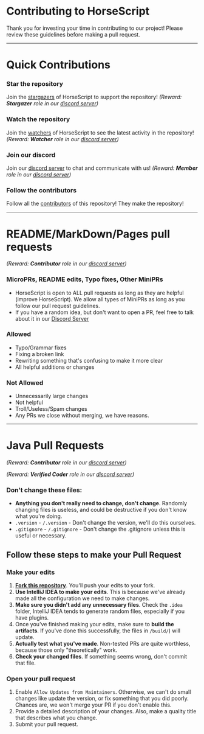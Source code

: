 # Contributing to HorseScript
Thank you for investing your time in contributing to our project! Please review these guidelines before making a pull request.

______

# Quick Contributions

### Star the repository
Join the [stargazers](https://github.com/HorseScript/HorseScript/stargazers) of HorseScript to support the repository!
_(Reward: **Stargazer** role in our [discord server](https://disboard.org/server/893975758677086238))_

### Watch the repository
Join the [watchers](https://github.com/HorseScript/HorseScript/watchers) of HorseScript to see the latest activity in the repository!
_(Reward: **Watcher** role in our [discord server](https://disboard.org/server/893975758677086238))_

### Join our discord
Join our [discord server](https://disboard.org/server/893975758677086238) to chat and communicate with us!
_(Reward: **Member** role in our [discord server](https://disboard.org/server/893975758677086238))_

### Follow the contributors
Follow all the [contributors](https://github.com/HorseScript/HorseScript/graphs/contributors) of this repository! They make the repository!

______

# README/MarkDown/Pages pull requests
_(Reward: **Contributor** role in our [discord server](https://disboard.org/server/893975758677086238))_

### MicroPRs, README edits, Typo fixes, Other MiniPRs
- HorseScript is open to ALL pull requests as long as they are helpful (improve HorseScript). We allow all types of MiniPRs as long as you follow our pull request guidelines.
- If you have a random idea, but don't want to open a PR, feel free to talk about it in our [Discord Server](https://disboard.org/server/893975758677086238)

### Allowed
- Typo/Grammar fixes
- Fixing a broken link
- Rewriting something that's confusing to make it more clear
- All helpful additions or changes

### Not Allowed
- Unnecessarily large changes
- Not helpful
- Troll/Useless/Spam changes
- Any PRs we close without merging, we have reasons.

______
# Java Pull Requests
_(Reward: **Contributor** role in our [discord server](https://disboard.org/server/893975758677086238))_

_(Reward: **Verified Coder** role in our [discord server](https://disboard.org/server/893975758677086238))_

### Don't change these files:
- **Anything you don't really need to change, don't change**. Randomly changing files is useless, and could be destructive if you don't know what you're doing.
- `.version` - `/.version` - Don't change the version, we'll do this ourselves.
- `.gitignore` - `/.gitignore` - Don't change the .gitignore unless this is useful or necessary.


## Follow these steps to make your Pull Request

### Make your edits
1. **[Fork this repository](https://github.com/HorseScript/HorseScript/fork)**. You'll push your edits to your fork.
2. **Use IntelliJ IDEA to make your edits**. This is because we've already made all the configuration we need to make changes.
3. **Make sure you didn't add any unnecessary files**. Check the `.idea` folder, IntelliJ IDEA tends to generate random files, especially if you have plugins.
4. Once you've finished making your edits, make sure to **build the artifacts**. If you've done this successfully, the files in `/build/`) will update.
5. **Actually test what you've made**. Non-tested PRs are quite worthless, because those only "theoretically" work.
6. **Check your changed files**. If something seems wrong, don't commit that file.

### Open your pull request
1. Enable `Allow Updates from Maintainers`. Otherwise, we can't do small changes like update the version, or fix something that you did poorly. Chances are, we won't merge your PR if you don't enable this.
2. Provide a detailed description of your changes. Also, make a quality title that describes what you change.
3. Submit your pull request.